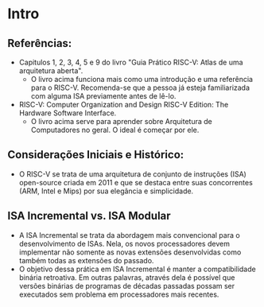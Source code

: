 # Intro

## Referências:
* Capitulos 1, 2, 3, 4, 5 e 9 do livro "Guia Prático RISC-V: Atlas de uma arquitetura aberta".
  * O livro acima funciona mais como uma introdução e uma referência para o RISC-V. Recomenda-se que a pessoa já esteja familiarizada com alguma ISA previamente antes de lê-lo.
* RISC-V: Computer Organization and Design RISC-V Edition: The Hardware Software Interface.
  * O livro acima serve para aprender sobre Arquitetura de Computadores no geral. O ideal é começar por ele.

## Considerações Iniciais e Histórico:
* O RISC-V se trata de uma arquitetura de conjunto de instruções (ISA) open-source criada em 2011 e que se destaca entre suas concorrentes (ARM, Intel e Mips) por sua elegância e simplicidade.

## ISA Incremental vs. ISA Modular
* A ISA Incremental se trata da abordagem mais convencional para o desenvolvimento de ISAs. Nela, os novos processadores devem implementar não somente as novas extensões desenvolvidas como também todas as extensões do passado.
* O objetivo dessa prática em ISA Incremental é manter a compatibilidade binária retroativa. Em outras palavras, através dela é possível que versões binárias de programas de décadas passadas possam ser executados sem problema em processadores mais recentes.
